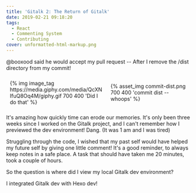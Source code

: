 ```yaml
---
title: 'Gitalk 2: The Return of Gitalk'
date: 2019-02-21 09:18:20
tags:
  - React
  - Commenting System
  - Contributing
cover: unformatted-html-markup.png
---
```

@booxood said he would accept my pull request -- After I remove the /dist directory from my commit!
<div style="
  display: flex;
  flex-direction: row;
  flex-wrap: nowrap;
  justify-content: center;
  justify-content: space-around;
  align-items: center;
  ">
<div style="
  width: 50%;
  padding: 10px
  ">
{%  img image_tag https://media.giphy.com/media/QcXNIfuQ8Oq4M/giphy.gif 700 400 'Did I do that' %}
</div>
<div style="
  width: 50%;
  padding: 10px
  ">
{% asset_img commit-dist.png  700 400 'commit dist -- whoops' %}
</div>
</div>

It's amazing how quickly time can erode our memories. It's only been three weeks since I worked on the Gitalk project, and I can't remember how I previewed the dev environment! Dang. (It was 1 am and I was tired)

Struggling through the code, I wished that my past self would have helped my future self by giving one little comment! It's a good reminder, to always keep notes in a safe place. A task that should have taken me 20 minutes, took a couple of hours.

So the question is where did I view my local Gitalk dev environment?
<p class="spoiler">I integrated Gitalk dev with Hexo dev!</p>